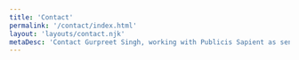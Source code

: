 ```yaml
---
title: 'Contact'
permalink: '/contact/index.html'
layout: 'layouts/contact.njk'
metaDesc: 'Contact Gurpreet Singh, working with Publicis Sapient as senior architect, experience engineering'
---
```

